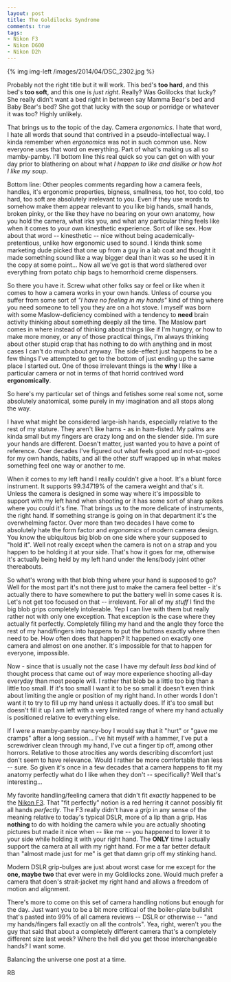 ```yaml
---
layout: post
title: The Goldilocks Syndrome
comments: true
tags:
- Nikon F3
- Nikon D600
- Nikon D2h
---
```


{% img img-left /images/2014/04/DSC_2302.jpg %}

Probably not the right title but it will work. This bed's **too hard**, and this bed's **too soft**, and this one is *just right*. Really? Was Golilocks that lucky? She really didn't want a bed right in between say Mamma Bear's bed and Baby Bear's bed? She got that lucky with the soup or porridge or whatever it was too? Highly unlikely.

That brings us to the topic of the day. Camera *ergonomics*. I hate that word, I hate all words that sound that contrived in a pseudo-intellectual way. I kinda remember when *ergonomics* was not in such common use. Now everyone uses that word on everything. Part of what's making us all so mamby-pamby. I'll bottom line this real quick so you can get on with your day prior to blathering on about what *I happen to like and dislike or how hot I like my soup*.

<!--more-->

Bottom line: Other peoples comments regarding how a camera feels, handles, it's ergonomic properties, bigness, smallness, too hot, too cold, too hard, too soft are absolutely irrelevant to you. Even if they use words to somehow make them appear relevant to you like big hands, small hands, broken pinky, or the like they have no bearing on your own anatomy, how you hold the camera, what irks you, and what any particular thing feels like when it comes to your own kinesthetic experience. Sort of like sex. How about that word -- kinesthetic -- nice without being academically-pretentious, unlike how ergonomic used to sound. I kinda think some marketing dude picked that one up from a guy in a lab coat and thought it made something sound like a way bigger deal than it was so he used it in the copy at some point... Now all we've got is that word slathered over everything from potato chip bags to hemorrhoid creme dispensers.

So there you have it. Screw what other folks say or feel or like when it comes to how a camera works in your own hands. Unless of course you suffer from some sort of *"I have no feeling in my hands"* kind of thing where you need someone to tell you they are on a hot stove. I myself was born with some Maslow-deficiency combined with a tendency to **need** brain activity thinking about something deeply all the time. The Maslow part comes in where instead of thinking about things like if I'm hungry, or how to make more money, or any of those practical things, I'm always thinking about other stupid crap that has nothing to do with anything and in most cases I can't do much about anyway. The side-effect just happens to be a few things I've attempted to get to the bottom of just ending up the same place I started out. One of those irrelevant things is the **why** I like a particular camera or not in terms of that horrid contrived word **ergonomically**.

So here's my particular set of things and fetishes some real some not, some absolutely anatomical, some purely in my imagination and all stops along the way.

I have what might be considered large-ish hands, especially relative to the rest of my stature. They aren't like hams - as in ham-fisted. My palms are kinda small but my fingers are crazy long and on the slender side. I'm sure your hands are different. Doesn't matter, just wanted you to have a point of reference. Over decades I've figured out what feels good and not-so-good for my own hands, habits, and all the other stuff wrapped up in what makes something feel one way or another to me.

When it comes to my left hand I really couldn't give a hoot. It's a blunt force instrument. It supports 99.34719% of the camera weight and that's it. Unless the camera is designed in some way where it's impossible to support with my left hand when shooting or it has some sort of sharp spikes where you could it's fine. That brings us to the more delicate of instruments, the right hand. If something strange is going on in that department it's the overwhelming factor. Over more than two decades I have come to absolutely hate the form factor and *ergonomics* of modern camera design. You know the ubiquitous big blob on one side where your supposed to "hold it". Well not really except when the camera is not on a strap and you happen to be holding it at your side. That's how it goes for me, otherwise it's actually being held by my left hand under the lens/body joint other thereabouts.

So what's wrong with that blob thing where your hand is supposed to go? Well for the most part it's not there just to make the camera feel better - it's actually there to have somewhere to put the battery well in some cases it is. Let's not get too focused on that -- irrelevant. For all of my *stuff* I find the big blob grips completely intolerable. Yep I can live with them but really rather not with only one exception. That exception is the case where they actually fit perfectly. Completely filling my hand and the angle they force the rest of my hand/fingers into happens to put the buttons exactly where then need to be. How often does that happen? It happened on exactly one camera and almost on one another. It's impossible for that to happen for everyone, impossible. 

Now - since that is usually not the case I have my default *less bad* kind of thought process that came out of way more experience shooting all-day everyday than most people will. I rather that blob be a little too big than a little too small. If it's too small I want it to be so small it doesn't even think about limiting the angle or position of my right hand. In other words I don't want it to try to fill up my hand unless it actually does. If it's too small but doesn't fill it up I am left with a very limited range of where my hand actually is positioned relative to everything else. 

If I were a mamby-pamby nancy-boy I would say that it "hurt" or "gave me cramps" after a long session... I've hit myself with a hammer, I've put a screwdriver clean through my hand, I've cut a finger tip off, among other horrors. Relative to those atrocities any words describing discomfort just don't seem to have relevance. Would I rather be more comfortable than less -- sure. So given it's once in a few decades that a camera happens to fit my anatomy perfectly what do I like when they don't -- specifically? Well that's interesting... 

My favorite handling/feeling camera that didn't fit *exactly* happened to be the [Nikon F3](). That "fit perfectly" notion is a red herring it cannot possibly fit all hands *perfectly*. The F3 really didn't have a *grip* in any sense of the meaning relative to today's typical DSLR, more of a lip than a grip. Has **nothing** to do with holding the camera while you are actually shooting pictures but made it nice when -- like me -- you happened to lower it to your side while holding it with your right hand. The **ONLY** time I actually support the camera at all with my right hand. For me a far better default than "almost made just for me" is get that damn grip off my stinking hand. 

Modern DSLR grip-bulges are just about worst case for me except for the **one, maybe two** that ever were in my Goldilocks zone. Would much prefer a camera that doen's strait-jacket my right hand and allows a freedom of motion and alignment.

There's more to come on this set of camera handling notions but enough for the day. Just want you to be a bit more critical of the boiler-plate bullshit that's pasted into 99% of all camera reviews -- DSLR or otherwise -- "and my hands/fingers fall exactly on all the controls". Yea, right, weren't you the guy that said that about a completely different camera that's a completely different size last week? Where the hell did you get those interchangeable hands? I want some.

Balancing the universe one post at a time.

RB

